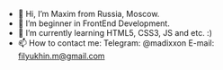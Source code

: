 - 👋 Hi, I’m Maxim from Russia, Moscow.
- 👀 I’m beginner in FrontEnd Development.
- 🌱 I’m currently learning HTML5, CSS3, JS and etc. :)
- 📫 How to contact me: 
   Telegram: @madixxon
   E-mail: filyukhin.m@gmail.com

<!---
madixxon/madixxon is a ✨ special ✨ repository because its `README.md` (this file) appears on your GitHub profile.
You can click the Preview link to take a look at your changes.
--->
